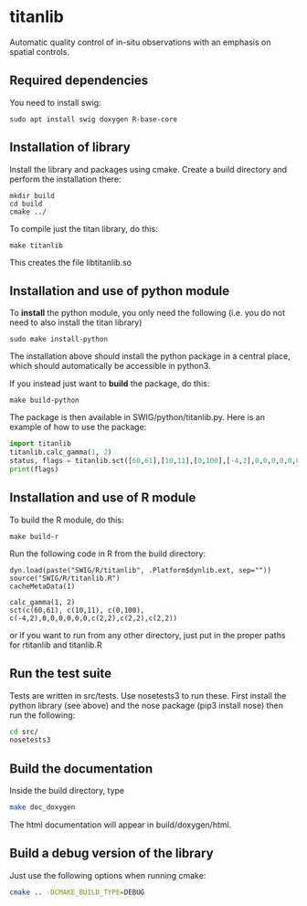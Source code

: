 # titanlib

Automatic quality control of in-situ observations with an emphasis on spatial controls.

## Required dependencies

You need to install swig:

```
sudo apt install swig doxygen R-base-core
```

## Installation of library

Install the library and packages using cmake. Create a build directory and perform the
installation there:

```
mkdir build
cd build
cmake ../
```

To compile just the titan library, do this:
```
make titanlib
```

This creates the file libtitanlib.so

## Installation and use of python module

To **install** the python module, you only need the following (i.e. you do not need to also
install the titan library)

```
sudo make install-python
```

The installation above should install the python package in a central place, which should
automatically be accessible in python3.

If you instead just want to **build** the package, do this:

```
make build-python
```

The package is then available in SWIG/python/titanlib.py. Here is an example of how to use the package:

```python
import titanlib
titanlib.calc_gamma(1, 2)
status, flags = titanlib.sct([60,61],[10,11],[0,100],[-4,2],0,0,0,0,0,0,[2,2],[2,2],[2,2])
print(flags)
```

## Installation and use of R module

To build the R module, do this:

```
make build-r
```

Run the following code in R from the build directory:

```
dyn.load(paste("SWIG/R/titanlib", .Platform$dynlib.ext, sep=""))
source("SWIG/R/titanlib.R")
cacheMetaData(1)

calc_gamma(1, 2)
sct(c(60,61), c(10,11), c(0,100), c(-4,2),0,0,0,0,0,0,c(2,2),c(2,2),c(2,2))
```

or if you want to run from any other directory, just put in the proper paths for rtitanlib and titanlib.R

## Run the test suite

Tests are written in src/tests. Use nosetests3 to run these. First install the python library (see above) and the nose package (pip3 install nose) then run the following:

```bash
cd src/
nosetests3
```

## Build the documentation

Inside the build directory, type

```bash
make doc_doxygen
```

The html documentation will appear in build/doxygen/html.

## Build a debug version of the library

Just use the following options when running cmake:

```bash
cmake .. -DCMAKE_BUILD_TYPE=DEBUG
```
